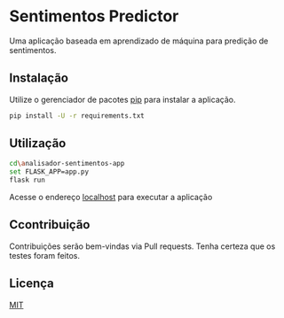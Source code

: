 # Sentimentos Predictor

Uma aplicação baseada em aprendizado de máquina para predição de sentimentos.

## Instalação

Utilize o gerenciador de pacotes [pip](https://pip.pypa.io/en/stable/) para instalar a aplicação.

```bash
pip install -U -r requirements.txt
```

## Utilização

```bash
cd\analisador-sentimentos-app
set FLASK_APP=app.py
flask run
```
Acesse o endereço [localhost](http://localhost:5000) para executar a aplicação

## Ccontribuição
Contribuições serão bem-vindas via Pull requests. Tenha certeza que os testes foram feitos.

## Licença
[MIT](https://choosealicense.com/licenses/mit/)